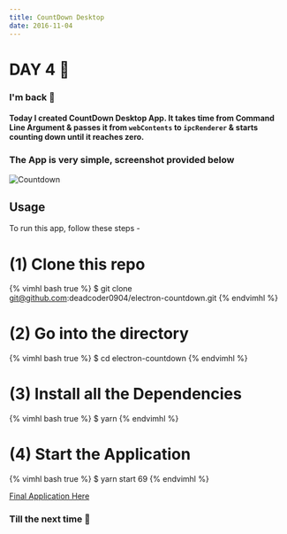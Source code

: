 ```yaml
---
title: CountDown Desktop
date: 2016-11-04
---
```


# DAY 4 👾 

### I'm back 💙

#### Today I created CountDown Desktop App. It takes time from Command Line Argument & passes it from `webContents` to `ipcRenderer` & starts counting down until it reaches zero.

### The App is very simple, screenshot provided below

![Countdown](http://imgur.com/VKlJoG9.png)

## Usage

To run this app, follow these steps -

# (1) Clone this repo

{% vimhl bash true %}
$ git clone git@github.com:deadcoder0904/electron-countdown.git
{% endvimhl %}

# (2) Go into the directory

{% vimhl bash true %}
$ cd electron-countdown
{% endvimhl %}

# (3) Install all the Dependencies

{% vimhl bash true %}
$ yarn
{% endvimhl %}

# (4) Start the Application

{% vimhl bash true %}
$ yarn start 69
{% endvimhl %}

[Final Application Here](https://github.com/deadcoder0904/electron-countdown)

### Till the next time 👻